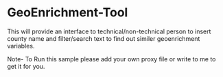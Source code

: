 # GeoEnrichment-Tool
This will provide an interface to technical/non-technical person to insert county name and filter/search text to find out similer geoenrichment variables. 

Note- To Run this sample please add your own proxy file or write to me to get it for you. 
